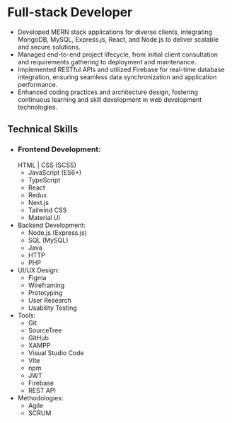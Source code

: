 # Full-stack Developer
- Developed MERN stack applications for diverse clients, integrating MongoDB, MySQL, Express.js, React, and Node.js to deliver scalable and secure solutions.
- Managed end-to-end project lifecycle, from initial client consultation and requirements gathering to deployment and maintenance.
- Implemented RESTful APIs and utilized Firebase for real-time database integration, ensuring seamless data synchronization and application performance.
- Enhanced coding practices and architecture design, fostering continuous learning and skill development in web development technologies.

## Technical Skills
- ### Frontend Development:
  HTML | CSS (SCSS)
  - JavaScript (ES6+)
  - TypeScript
  - React
  - Redux
  - Next.js
  - Tailwind CSS
  - Material UI
- Backend Development:
  - Node.js (Express.js)
  - SQL (MySQL)
  - Java
  - HTTP
  - PHP
- UI/UX Design:
  - Figma
  - Wireframing
  - Prototyping
  - User Research
  - Usability Testing
- Tools:
  - Git
  - SourceTree
  - GitHub
  - XAMPP
  - Visual Studio Code
  - Vite
  - npm
  - JWT
  - Firebase
  - REST API
- Methodologies:
  - Agile
  - SCRUM
